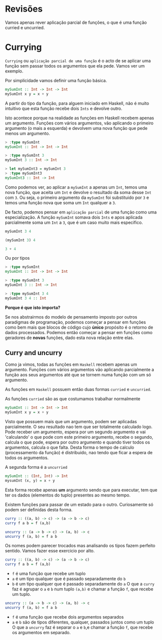 # Revisões

Vamos apenas rever aplicação parcial de funções, o que é uma função curried e uncurried.

# Currying

`Currying` ou `aplicação parcial de uma função` é o acto de se aplicar uma função sem passar todos os argumentos que ela pede.
Vamos ver um exemplo.

Por simplicidade vamos definir uma função básica.
```haskell
mySumInt :: Int -> Int -> Int
mySumInt x y = x + y
```
A partir do tipo da função, para alguem iniciado em Haskell, não é muito intuitivo que esta função recebe dois `Ints` e devolve outro.

Isto acontece porque na realidade as funções em Haskell recebem apenas um argumento.
Funções com vários argumentos, vão aplicando o primeiro argumento (o mais a esquerda) e devolvem uma nova função que pede menos um argumento.
```haskell
> :type mySumInt
mySumInt :: Int -> Int -> Int

> :type mySumInt 3
mySumInt 3 :: Int -> Int

> let mySumInt3 = mySumInt 3
> :type mySumInt3
mySumInt3 :: Int -> Int
```
Como podemos ver, ao aplicar a `mySumInt` a apenas um `Int`, temos uma nova função, que aceita um `Int` e devolve o resultado da soma desse `Int` com `3`.
Ou seja, o primeiro argumento da `mySumInt` foi substituido por `3` e temos uma função nova que soma um `Int` qualquer a `3`.

De facto, podemos pensar em `aplicação parcial` de uma função como uma especialização. A função `mySumInt` somava dois `Ints` e apos aplicada parcialmente soma um `Int` a `3`, que é um caso muito mais especifico.

```haskell
mySumInt 3 4

(mySumInt 3) 4

3 + 4
```
Ou por tipos
```haskell
> :type mySumInt
mySumInt :: Int -> Int -> Int

> :type mySumInt 3
mySumInt 3 :: Int -> Int

> :type mySumInt 3 4
mySumInt 3 4 :: Int
```

**Porque é que isto importa?**

Se nos abstrairmos do modelo de pensamento imposto por outros paradigmas de programação, podemos começar a pensar em funções como bem mais que blocos de código cujo **único** propósito é o retorno de dados processados.
Podemos então começar a pensar em funções como geradores de **novas** funções, dado esta nova relação entre elas.

## Curry and uncurry

Como ja vimos, todas as funções em `Haskell` recebem apenas um argumento.
Funções com vários argumentos vão aplicando parcialmente a função aos seus argumentos até que se tornem numa função com um só argumento.

As funções em `Haskell` possuem então duas formas `curried` e `uncurried`.

As funções `curried` são as que costumamos trabalhar normalmente
```haskell
mySumInt :: Int -> Int -> Int
mySumInt x y = x + y
```
Visto que possuem mais que um argumento, podem ser aplicadas parcialmente. O seu resultado nao tem que ser totalmente calculado logo. Pode receber um argumento, espera por um segundo argumento e vai 'calculando' o que pode com este primeiro argumento, recebe o segundo, calcula o que pode, espera por outro argumento e quando tiver todos os argumentos, calcula o que falta. Desta forma o tempo de calculo (processamento da função) é distribuido, nao tendo que ficar a espera de todos os argumentos.


A segunda forma é a `uncurried`
```haskell
mySumInt :: (Int, Int) -> Int
mysumInt (x, y) = x + y
```
Esta forma recebe apenas **um** argumento sendo que para executar, tem que ter os dados (elementos do tuplo) presentes ao mesmo tempo.


Existem funções para passar de um estado para o outro.
Curiosamente só podem ser definidas desta forma.
```haskell
curry :: ((a, b) -> c) -> (a -> b -> c)
curry f a b = f (a,b)

uncurry :: (a -> b -> c) -> (a, b) -> c
uncurry f (a, b) = f a b
```
Os nomes podem parecer trocados mas analisando os tipos fazem perfeito sentido. Vamos fazer esse exercicio por alto.

```haskell
curry :: ((a, b) -> c) -> (a -> b -> c)
curry f a b = f (a,b)
```
  * `f` é uma função que recebe um tuplo
  * `a` é um tipo qualquer que é passado separadamente do `b`
  * `b` é um tipo qualquer que é passado separadamente do `a`
O que a `curry` faz é agrupar o `a` e `b` num tuplo `(a,b)` e chamar a função `f`, que recebe um tuplo.


```haskell
uncurry :: (a -> b -> c) -> (a, b) -> c
uncurry f (a, b) = f a b
```
  * `f` é uma função que recebe dois argumentos separados
  * `a` e `b` são de tipos diferentes, qualquer, passados juntos como um tuplo
O que a `uncurry` faz é separar o `a` e `b`,e chamar a função `f`, que recebe os argumentos em separado.
